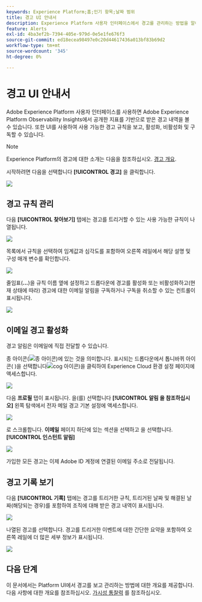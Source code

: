 ```yaml
---
keywords: Experience Platform;홈;인기 항목;날짜 범위
title: 경고 UI 안내서
description: Experience Platform 사용자 인터페이스에서 경고를 관리하는 방법을 알아봅니다.
feature: Alerts
exl-id: 4ba3ef2b-7394-405e-979d-0e5e1fe676f3
source-git-commit: ed18ecea98497e0c20d44617436a013bf83b69d2
workflow-type: tm+mt
source-wordcount: '345'
ht-degree: 0%

---
```


# 경고 UI 안내서

Adobe Experience Platform 사용자 인터페이스를 사용하면 Adobe Experience Platform Observability Insights에서 공개한 지표를 기반으로 받은 경고 내역을 볼 수 있습니다. 또한 UI를 사용하여 사용 가능한 경고 규칙을 보고, 활성화, 비활성화 및 구독할 수 있습니다.

>[!NOTE]
>
>Experience Platform의 경고에 대한 소개는 다음을 참조하십시오. [경고 개요](./overview.md).

시작하려면 다음을 선택합니다 **[!UICONTROL 경고]** 을 클릭합니다.

![](../images/alerts/ui/workspace.png)

## 경고 규칙 관리

다음 **[!UICONTROL 찾아보기]** 탭에는 경고를 트리거할 수 있는 사용 가능한 규칙이 나열됩니다.

![](../images/alerts/ui/rules.png)

목록에서 규칙을 선택하여 임계값과 심각도를 포함하여 오른쪽 레일에서 해당 설명 및 구성 매개 변수를 확인합니다.

![](../images/alerts/ui/rule-details.png)

줄임표(**...**)을 규칙 이름 옆에 설정하고 드롭다운에 경고를 활성화 또는 비활성화하고(현재 상태에 따라) 경고에 대한 이메일 알림을 구독하거나 구독을 취소할 수 있는 컨트롤이 표시됩니다.

![](../images/alerts/ui/disable-subscribe.png)

## 이메일 경고 활성화

경고 알림은 이메일에 직접 전달할 수 있습니다.

종 아이콘(![종 아이콘](../images/alerts/ui/bell-icon.png))에 있는 것을 의미합니다. 표시되는 드롭다운에서 톱니바퀴 아이콘( )을 선택합니다![cog 아이콘](../images/alerts/ui/cog-icon.png))을 클릭하여 Experience Cloud 환경 설정 페이지에 액세스합니다.

![](../images/alerts/ui/edit-preferences.png)

다음 **프로필** 탭이 표시됩니다. 을(를) 선택합니다 **[!UICONTROL 알림 을 참조하십시오]** 왼쪽 탐색에서 전자 메일 경고 기본 설정에 액세스합니다.

![](../images/alerts/ui/profile.png)

로 스크롤합니다. **이메일** 페이지 하단에 있는 섹션을 선택하고 을 선택합니다. **[!UICONTROL 인스턴트 알림]**

![](../images/alerts/ui/notifications.png)

가입한 모든 경고는 이제 Adobe ID 계정에 연결된 이메일 주소로 전달됩니다.

## 경고 기록 보기

다음 **[!UICONTROL 기록]** 탭에는 경고를 트리거한 규칙, 트리거된 날짜 및 해결된 날짜(해당되는 경우)를 포함하여 조직에 대해 받은 경고 내역이 표시됩니다.

![](../images/alerts/ui/history.png)

나열된 경고를 선택합니다. 경고를 트리거한 이벤트에 대한 간단한 요약을 포함하여 오른쪽 레일에 더 많은 세부 정보가 표시됩니다.

![](../images/alerts/ui/history-details.png)

## 다음 단계

이 문서에서는 Platform UI에서 경고를 보고 관리하는 방법에 대한 개요를 제공합니다. 다음 사항에 대한 개요를 참조하십시오. [가시성 통찰력](../home.md) 를 참조하십시오.
